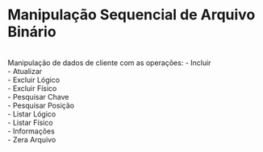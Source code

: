 # Manipulação Sequencial de Arquivo Binário
<br>
Manipulação de dados de cliente com as operações:
 - Incluir<br>
 - Atualizar<br>
 - Excluir Lógico<br>
 - Excluir Físico<br>
 - Pesquisar Chave<br>
 - Pesquisar Posição<br>
 - Listar Lógico<br>
 - Listar Físico<br>
 - Informações<br>
 - Zera Arquivo<br>